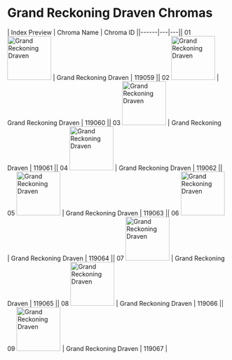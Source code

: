 # Grand Reckoning Draven Chromas

| Index  Preview | Chroma Name | Chroma ID ||------|---|---|| 01  <img src='https://raw.communitydragon.org/latest/plugins/rcp-be-lol-game-data/global/default/v1/champion-chroma-images/119/119059.png' alt='Grand Reckoning Draven' width='100'> | Grand Reckoning Draven | 119059 || 02  <img src='https://raw.communitydragon.org/latest/plugins/rcp-be-lol-game-data/global/default/v1/champion-chroma-images/119/119060.png' alt='Grand Reckoning Draven' width='100'> | Grand Reckoning Draven | 119060 || 03  <img src='https://raw.communitydragon.org/latest/plugins/rcp-be-lol-game-data/global/default/v1/champion-chroma-images/119/119061.png' alt='Grand Reckoning Draven' width='100'> | Grand Reckoning Draven | 119061 || 04  <img src='https://raw.communitydragon.org/latest/plugins/rcp-be-lol-game-data/global/default/v1/champion-chroma-images/119/119062.png' alt='Grand Reckoning Draven' width='100'> | Grand Reckoning Draven | 119062 || 05  <img src='https://raw.communitydragon.org/latest/plugins/rcp-be-lol-game-data/global/default/v1/champion-chroma-images/119/119063.png' alt='Grand Reckoning Draven' width='100'> | Grand Reckoning Draven | 119063 || 06  <img src='https://raw.communitydragon.org/latest/plugins/rcp-be-lol-game-data/global/default/v1/champion-chroma-images/119/119064.png' alt='Grand Reckoning Draven' width='100'> | Grand Reckoning Draven | 119064 || 07  <img src='https://raw.communitydragon.org/latest/plugins/rcp-be-lol-game-data/global/default/v1/champion-chroma-images/119/119065.png' alt='Grand Reckoning Draven' width='100'> | Grand Reckoning Draven | 119065 || 08  <img src='https://raw.communitydragon.org/latest/plugins/rcp-be-lol-game-data/global/default/v1/champion-chroma-images/119/119066.png' alt='Grand Reckoning Draven' width='100'> | Grand Reckoning Draven | 119066 || 09  <img src='https://raw.communitydragon.org/latest/plugins/rcp-be-lol-game-data/global/default/v1/champion-chroma-images/119/119067.png' alt='Grand Reckoning Draven' width='100'> | Grand Reckoning Draven | 119067 |